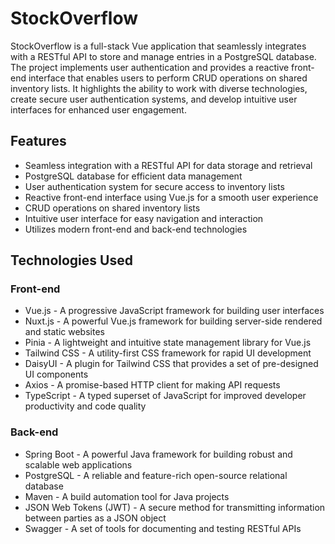 # StockOverflow

StockOverflow is a full-stack Vue application that seamlessly integrates with a RESTful API to store and manage entries in a PostgreSQL database. The project implements user authentication and provides a reactive front-end interface that enables users to perform CRUD operations on shared inventory lists. It highlights the ability to work with diverse technologies, create secure user authentication systems, and develop intuitive user interfaces for enhanced user engagement.

## Features

- Seamless integration with a RESTful API for data storage and retrieval
- PostgreSQL database for efficient data management
- User authentication system for secure access to inventory lists
- Reactive front-end interface using Vue.js for a smooth user experience
- CRUD operations on shared inventory lists
- Intuitive user interface for easy navigation and interaction
- Utilizes modern front-end and back-end technologies

## Technologies Used

### Front-end
- Vue.js - A progressive JavaScript framework for building user interfaces
- Nuxt.js - A powerful Vue.js framework for building server-side rendered and static websites
- Pinia - A lightweight and intuitive state management library for Vue.js
- Tailwind CSS - A utility-first CSS framework for rapid UI development
- DaisyUI - A plugin for Tailwind CSS that provides a set of pre-designed UI components
- Axios - A promise-based HTTP client for making API requests
- TypeScript - A typed superset of JavaScript for improved developer productivity and code quality

### Back-end
- Spring Boot - A powerful Java framework for building robust and scalable web applications
- PostgreSQL - A reliable and feature-rich open-source relational database
- Maven - A build automation tool for Java projects
- JSON Web Tokens (JWT) - A secure method for transmitting information between parties as a JSON object
- Swagger - A set of tools for documenting and testing RESTful APIs
